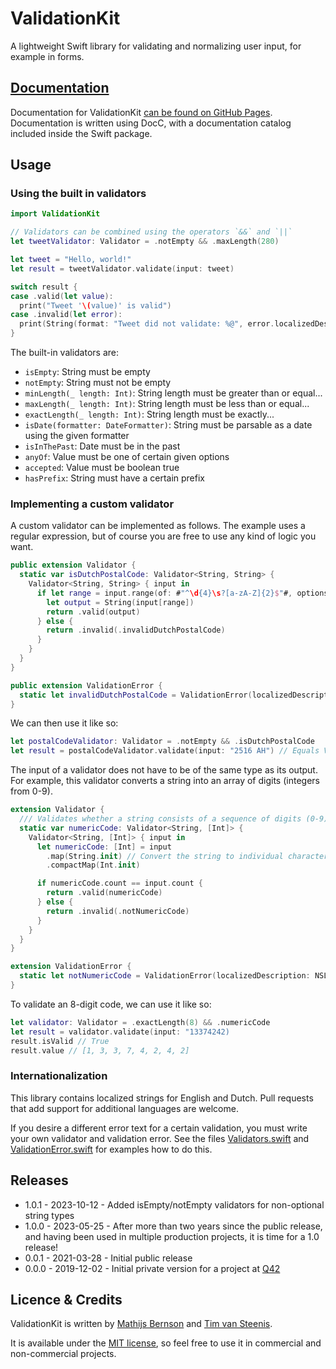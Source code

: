 # ValidationKit

A lightweight Swift library for validating and normalizing user input, for example in forms.

## [Documentation](https://q42.github.io/ValidationKit/)

Documentation for ValidationKit [can be found on GitHub Pages](https://q42.github.io/ValidationKit/). Documentation is written using DocC, 
with a documentation catalog included inside the Swift package.

## Usage

### Using the built in validators

```swift
import ValidationKit

// Validators can be combined using the operators `&&` and `||`
let tweetValidator: Validator = .notEmpty && .maxLength(280)

let tweet = "Hello, world!"
let result = tweetValidator.validate(input: tweet)

switch result {
case .valid(let value):
  print("Tweet '\(value)' is valid")
case .invalid(let error):
  print(String(format: "Tweet did not validate: %@", error.localizedDescription))
}
```

The built-in validators are:

* `isEmpty`: String must be empty
* `notEmpty`: String must not be empty
* `minLength(_ length: Int)`: String length must be greater than or equal...
* `maxLength(_ length: Int)`: String length must be less than or equal...
* `exactLength(_ length: Int)`: String length must be exactly...
* `isDate(formatter: DateFormatter)`: String must be parsable as a date using the given formatter
* `isInThePast`: Date must be in the past
* `anyOf`: Value must be one of certain given options
* `accepted`: Value must be boolean true
* `hasPrefix`: String must have a certain prefix

### Implementing a custom validator

A custom validator can be implemented as follows.
The example uses a regular expression, but of course you are free to use any kind of logic you want.

```swift
public extension Validator {
  static var isDutchPostalCode: Validator<String, String> {
    Validator<String, String> { input in
      if let range = input.range(of: #"^\d{4}\s?[a-zA-Z]{2}$"#, options: .regularExpression) {
        let output = String(input[range])
        return .valid(output)
      } else {
        return .invalid(.invalidDutchPostalCode)
      }
    }
  }
}

public extension ValidationError {
  static let invalidDutchPostalCode = ValidationError(localizedDescription: NSLocalizedString("Invalid Dutch postal code", comment: "Validation error text"))
}
```

We can then use it like so:

```swift
let postalCodeValidator: Validator = .notEmpty && .isDutchPostalCode
let result = postalCodeValidator.validate(input: "2516 AH") // Equals ValidationResult.valid("2516 AH")
```

The input of a validator does not have to be of the same type as its output. 
For example, this validator converts a string into an array of digits (integers from 0-9).

```swift
extension Validator {
  /// Validates whether a string consists of a sequence of digits (0-9).
  static var numericCode: Validator<String, [Int]> {
    Validator<String, [Int]> { input in
      let numericCode: [Int] = input
        .map(String.init) // Convert the string to individual characters first
        .compactMap(Int.init)

      if numericCode.count == input.count {
        return .valid(numericCode)
      } else {
        return .invalid(.notNumericCode)
      }
    }
  }
}

extension ValidationError {
  static let notNumericCode = ValidationError(localizedDescription: NSLocalizedString("Not a numeric code", comment: "Validation error text"))
}
```

To validate an 8-digit code, we can use it like so:

```swift
let validator: Validator = .exactLength(8) && .numericCode
let result = validator.validate(input: "13374242)
result.isValid // True
result.value // [1, 3, 3, 7, 4, 2, 4, 2]
```

### Internationalization

This library contains localized strings for English and Dutch. Pull requests that add support for additional languages are welcome.

If you desire a different error text for a certain validation, you must write your own validator and validation error. 
See the files [Validators.swift](https://github.com/Q42/ValidationKit/blob/main/Sources/ValidationKit/Validators.swift) and [ValidationError.swift](https://github.com/Q42/ValidationKit/blob/main/Sources/ValidationKit/ValidationError.swift) for examples how to do this.

## Releases

- 1.0.1 - 2023-10-12 - Added isEmpty/notEmpty validators for non-optional string types
- 1.0.0 - 2023-05-25 - After more than two years since the public release, and having been used in multiple production projects, it is time for a 1.0 release!
- 0.0.1 - 2021-03-28 - Initial public release
- 0.0.0 - 2019-12-02 - Initial private version for a project at [Q42](http://q42.com)

## Licence & Credits

ValidationKit is written by [Mathijs Bernson](https://twitter.com/mathijsbernson) and [Tim van Steenis](https://github.com/timvansteenis).

It is available under the [MIT license](https://github.com/Q42/ValidationKit/blob/main/LICENSE), so feel free to use it in commercial and non-commercial projects.
